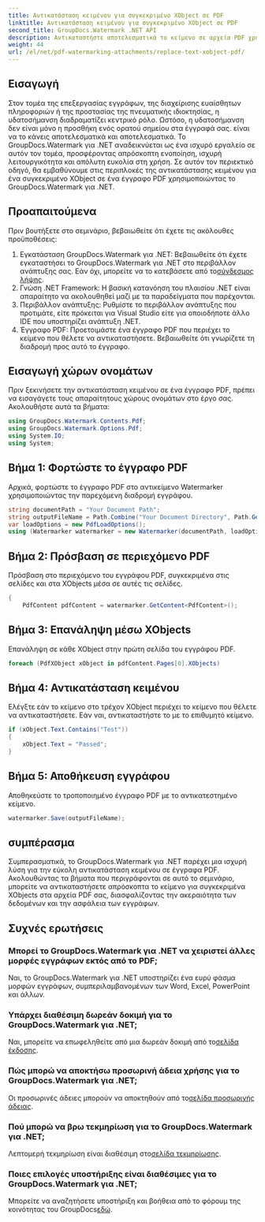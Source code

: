 ```yaml
---
title: Αντικατάσταση κειμένου για συγκεκριμένο XObject σε PDF
linktitle: Αντικατάσταση κειμένου για συγκεκριμένο XObject σε PDF
second_title: GroupDocs.Watermark .NET API
description: Αντικαταστήστε αποτελεσματικά το κείμενο σε αρχεία PDF χρησιμοποιώντας GroupDocs.Watermark για .NET. Ενσωματώστε απρόσκοπτα το υδατογράφημα στις εφαρμογές σας .NET.
weight: 44
url: /el/net/pdf-watermarking-attachments/replace-text-xobject-pdf/
---
```

## Εισαγωγή
Στον τομέα της επεξεργασίας εγγράφων, της διαχείρισης ευαίσθητων πληροφοριών ή της προστασίας της πνευματικής ιδιοκτησίας, η υδατοσήμανση διαδραματίζει κεντρικό ρόλο. Ωστόσο, η υδατοσήμανση δεν είναι μόνο η προσθήκη ενός ορατού σημείου στα έγγραφά σας. είναι να το κάνεις αποτελεσματικά και αποτελεσματικά. Το GroupDocs.Watermark για .NET αναδεικνύεται ως ένα ισχυρό εργαλείο σε αυτόν τον τομέα, προσφέροντας απρόσκοπτη ενοποίηση, ισχυρή λειτουργικότητα και απόλυτη ευκολία στη χρήση. Σε αυτόν τον περιεκτικό οδηγό, θα εμβαθύνουμε στις περιπλοκές της αντικατάστασης κειμένου για ένα συγκεκριμένο XObject σε ένα έγγραφο PDF χρησιμοποιώντας το GroupDocs.Watermark για .NET.
## Προαπαιτούμενα
Πριν βουτήξετε στο σεμινάριο, βεβαιωθείτε ότι έχετε τις ακόλουθες προϋποθέσεις:
1.  Εγκατάσταση GroupDocs.Watermark για .NET: Βεβαιωθείτε ότι έχετε εγκαταστήσει το GroupDocs.Watermark για .NET στο περιβάλλον ανάπτυξης σας. Εάν όχι, μπορείτε να το κατεβάσετε από το[σύνδεσμος λήψης](https://releases.groupdocs.com/Watermark/net/).
2. Γνώση .NET Framework: Η βασική κατανόηση του πλαισίου .NET είναι απαραίτητο να ακολουθηθεί μαζί με τα παραδείγματα που παρέχονται.
3. Περιβάλλον ανάπτυξης: Ρυθμίστε το περιβάλλον ανάπτυξης που προτιμάτε, είτε πρόκειται για Visual Studio είτε για οποιοδήποτε άλλο IDE που υποστηρίζει ανάπτυξη .NET.
4. Έγγραφο PDF: Προετοιμάστε ένα έγγραφο PDF που περιέχει το κείμενο που θέλετε να αντικαταστήσετε. Βεβαιωθείτε ότι γνωρίζετε τη διαδρομή προς αυτό το έγγραφο.

## Εισαγωγή χώρων ονομάτων
Πριν ξεκινήσετε την αντικατάσταση κειμένου σε ένα έγγραφο PDF, πρέπει να εισαγάγετε τους απαραίτητους χώρους ονομάτων στο έργο σας. Ακολουθήστε αυτά τα βήματα:

```csharp
using GroupDocs.Watermark.Contents.Pdf;
using GroupDocs.Watermark.Options.Pdf;
using System.IO;
using System;
```
## Βήμα 1: Φορτώστε το έγγραφο PDF
Αρχικά, φορτώστε το έγγραφο PDF στο αντικείμενο Watermarker χρησιμοποιώντας την παρεχόμενη διαδρομή εγγράφου.
```csharp
string documentPath = "Your Document Path";
string outputFileName = Path.Combine("Your Document Directory", Path.GetFileName(documentPath));
var loadOptions = new PdfLoadOptions();
using (Watermarker watermarker = new Watermarker(documentPath, loadOptions))
```
## Βήμα 2: Πρόσβαση σε περιεχόμενο PDF
Πρόσβαση στο περιεχόμενο του εγγράφου PDF, συγκεκριμένα στις σελίδες και στα XObjects μέσα σε αυτές τις σελίδες.
```csharp
{
    PdfContent pdfContent = watermarker.GetContent<PdfContent>();
```
## Βήμα 3: Επανάληψη μέσω XObjects
Επανάληψη σε κάθε XObject στην πρώτη σελίδα του εγγράφου PDF.
```csharp
foreach (PdfXObject xObject in pdfContent.Pages[0].XObjects)
```
## Βήμα 4: Αντικατάσταση κειμένου
Ελέγξτε εάν το κείμενο στο τρέχον XObject περιέχει το κείμενο που θέλετε να αντικαταστήσετε. Εάν ναι, αντικαταστήστε το με το επιθυμητό κείμενο.
```csharp
if (xObject.Text.Contains("Test"))
{
    xObject.Text = "Passed";
}
```
## Βήμα 5: Αποθήκευση εγγράφου
Αποθηκεύστε το τροποποιημένο έγγραφο PDF με το αντικατεστημένο κείμενο.
```csharp
watermarker.Save(outputFileName);
```

## συμπέρασμα
Συμπερασματικά, το GroupDocs.Watermark για .NET παρέχει μια ισχυρή λύση για την εύκολη αντικατάσταση κειμένου σε έγγραφα PDF. Ακολουθώντας τα βήματα που περιγράφονται σε αυτό το σεμινάριο, μπορείτε να αντικαταστήσετε απρόσκοπτα το κείμενο για συγκεκριμένα XObjects στα αρχεία PDF σας, διασφαλίζοντας την ακεραιότητα των δεδομένων και την ασφάλεια των εγγράφων.
## Συχνές ερωτήσεις
### Μπορεί το GroupDocs.Watermark για .NET να χειριστεί άλλες μορφές εγγράφων εκτός από το PDF;
Ναι, το GroupDocs.Watermark για .NET υποστηρίζει ένα ευρύ φάσμα μορφών εγγράφων, συμπεριλαμβανομένων των Word, Excel, PowerPoint και άλλων.
### Υπάρχει διαθέσιμη δωρεάν δοκιμή για το GroupDocs.Watermark για .NET;
 Ναι, μπορείτε να επωφεληθείτε από μια δωρεάν δοκιμή από το[σελίδα έκδοσης](https://releases.groupdocs.com/).
### Πώς μπορώ να αποκτήσω προσωρινή άδεια χρήσης για το GroupDocs.Watermark για .NET;
 Οι προσωρινές άδειες μπορούν να αποκτηθούν από το[σελίδα προσωρινής άδειας](https://purchase.groupdocs.com/temporary-license/).
### Πού μπορώ να βρω τεκμηρίωση για το GroupDocs.Watermark για .NET;
 Λεπτομερή τεκμηρίωση είναι διαθέσιμη στο[σελίδα τεκμηρίωσης](https://tutorials.groupdocs.com/Watermark/net/).
### Ποιες επιλογές υποστήριξης είναι διαθέσιμες για το GroupDocs.Watermark για .NET;
 Μπορείτε να αναζητήσετε υποστήριξη και βοήθεια από το φόρουμ της κοινότητας του GroupDocs[εδώ](https://forum.groupdocs.com/c/watermark/19).